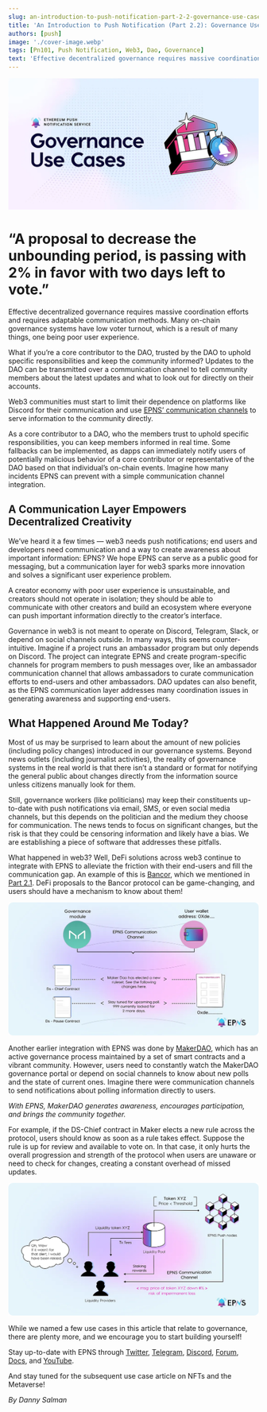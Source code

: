 ```yaml
---
slug: an-introduction-to-push-notification-part-2-2-governance-use-cases
title: 'An Introduction to Push Notification (Part 2.2): Governance Use Cases'
authors: [push]
image: './cover-image.webp'
tags: [Pn101, Push Notification, Web3, Dao, Governance]
text: 'Effective decentralized governance requires massive coordination efforts and requires adaptable communication methods. Many on-chain governance systems have low voter turnout, which is a result of many things, one being poor user experience.'
---
```


![Cover image of An Introduction to Push Notification (Part 2.2): Governance Use Cases](./cover-image.webp)

<!--truncate-->

<!--customheaderpoint-->

# “A proposal to decrease the unbounding period, is passing with 2% in favor with two days left to vote.”<br/>

Effective decentralized governance requires massive coordination efforts and requires adaptable communication methods. Many on-chain governance systems have low voter turnout, which is a result of many things, one being poor user experience.

What if you’re a core contributor to the DAO, trusted by the DAO to uphold specific responsibilities and keep the community informed? Updates to the DAO can be transmitted over a communication channel to tell community members about the latest updates and what to look out for directly on their accounts.

Web3 communities must start to limit their dependence on platforms like Discord for their communication and use [EPNS’ communication channels](https://app.epns.io/) to serve information to the community directly.

As a core contributor to a DAO, who the members trust to uphold specific responsibilities, you can keep members informed in real time. Some fallbacks can be implemented, as dapps can immediately notify users of potentially malicious behavior of a core contributor or representative of the DAO based on that individual’s on-chain events. Imagine how many incidents EPNS can prevent with a simple communication channel integration.

## A Communication Layer Empowers Decentralized Creativity

We’ve heard it a few times — web3 needs push notifications; end users and developers need communication and a way to create awareness about important information: EPNS? We hope EPNS can serve as a public good for messaging, but a communication layer for web3 sparks more innovation and solves a significant user experience problem.

A creator economy with poor user experience is unsustainable, and creators should not operate in isolation; they should be able to communicate with other creators and build an ecosystem where everyone can push important information directly to the creator’s interface.

Governance in web3 is not meant to operate on Discord, Telegram, Slack, or depend on social channels outside. In many ways, this seems counter-intuitive. Imagine if a project runs an ambassador program but only depends on Discord. The project can integrate EPNS and create program-specific channels for program members to push messages over, like an ambassador communication channel that allows ambassadors to curate communication efforts to end-users and other ambassadors. DAO updates can also benefit, as the EPNS communication layer addresses many coordination issues in generating awareness and supporting end-users.

## What Happened Around Me Today?

Most of us may be surprised to learn about the amount of new policies (including policy changes) introduced in our governance systems. Beyond news outlets (including journalist activities), the reality of governance systems in the real world is that there isn’t a standard or format for notifying the general public about changes directly from the information source unless citizens manually look for them.

Still, governance workers (like politicians) may keep their constituents up-to-date with push notifications via email, SMS, or even social media channels, but this depends on the politician and the medium they choose for communication. The news tends to focus on significant changes, but the risk is that they could be censoring information and likely have a bias. We are establishing a piece of software that addresses these pitfalls.

What happened in web3? Well, DeFi solutions across web3 continue to integrate with EPNS to alleviate the friction with their end-users and fill the communication gap. An example of this is
[Bancor](https://medium.com/u/2bd55d9e5fb5?source=post_page-----1ea1e0a58ce1--------------------------------), which we mentioned in [Part 2.1](https://medium.com/ethereum-push-notification-service/loan-update-high-utilization-or-low-liquidity-please-check-your-position-fe917fe7c193?postPublishedType=repub). DeFi proposals to the Bancor protocol can be game-changing, and users should have a mechanism to know about them!

![Communication Channel](./image-1.webp)

Another earlier integration with EPNS was done by [MakerDAO](https://medium.com/u/743224aba00c?source=post_page-----1ea1e0a58ce1--------------------------------), which has an active governance process maintained by a set of smart contracts and a vibrant community. However, users need to constantly watch the MakerDAO governance portal or depend on social channels to know about new polls and the state of current ones. Imagine there were communication channels to send notifications about polling information directly to users.

<i>With EPNS, MakerDAO generates awareness, encourages participation, and brings the community together.</i>

For example, if the DS-Chief contract in Maker elects a new rule across the protocol, users should know as soon as a rule takes effect. Suppose the rule is up for review and available to vote on. In that case, it only hurts the overall progression and strength of the protocol when users are unaware or need to check for changes, creating a constant overhead of missed updates.

![EPNS Channels](./image-2.webp)

While we named a few use cases in this article that relate to governance, there are plenty more, and we encourage you to start building yourself!

Stay up-to-date with EPNS through [Twitter](https://twitter.com/epnsproject), [Telegram](https://t.me/epnsproject), [Discord](https://discord.gg/epns), [Forum](https://gov.epns.io/), [Docs](https://docs.epns.io/), and [YouTube](https://www.youtube.com/c/EthereumPushNotificationService).

And stay tuned for the subsequent use case article on NFTs and the Metaverse!

<i>By Danny Salman</i>
